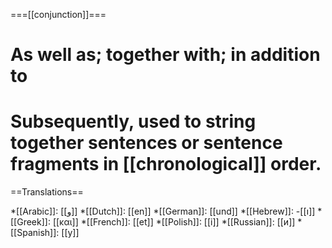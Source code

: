 ===[[conjunction]]===

# As well as; together with; in addition to
# Subsequently, used to string together sentences or sentence fragments in [[chronological]] order.

==Translations==

*[[Arabic]]: [[و]]
*[[Dutch]]: [[en]]
*[[German]]: [[und]]
*[[Hebrew]]: -[[ו]]
*[[Greek]]: [[και]]
*[[French]]: [[et]]
*[[Polish]]: [[i]]
*[[Russian]]: [[и]]
*[[Spanish]]: [[y]]